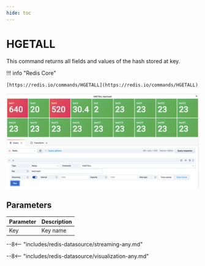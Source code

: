 ```yaml
---
hide: toc
---
```


# HGETALL

This command returns all fields and values of the hash stored at key.

!!! info "Redis Core"

    [https://redis.io/commands/HGETALL](https://redis.io/commands/HGETALL)

![HGETALL](../../images/redis-datasource/commands/hgetall.png)

## Parameters

| Parameter | Description |
| --------- | ----------- |
| Key       | Key name    |

--8<-- "includes/redis-datasource/streaming-any.md"

--8<-- "includes/redis-datasource/visualization-any.md"
